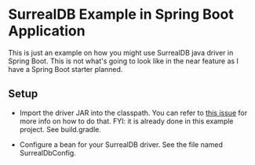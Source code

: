 # SurrealDB Example in Spring Boot Application

This is just an example on how you might use SurrealDB java driver in Spring Boot.
This is not what's going to look like in the near feature as I have a Spring Boot starter planned.

## Setup
- Import the driver JAR into the classpath.
You can refer to [this issue](https://github.com/surrealdb/surrealdb.java/issues/2) for more info on how to do that.
FYI: it is already done in this example project. See build.gradle.

- Configure a bean for your SurrealDB driver. See the file named SurrealDbConfig.




